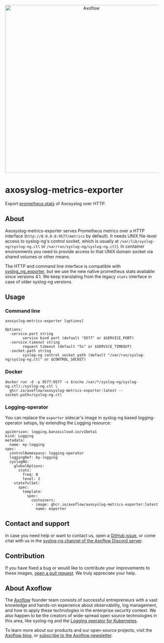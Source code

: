 <p align="center">
  <picture>
    <source media="(prefers-color-scheme: light)" srcset="https://github.com/axoflow/axosyslog-docker/raw/main/docs/axoflow-logo-color.svg">
    <source media="(prefers-color-scheme: dark)" srcset="https://github.com/axoflow/axosyslog-docker/raw/main/docs/axoflow-logo-white.svg">
    <img alt="Axoflow" src="https://github.com/axoflow/axosyslog-docker/raw/main/docs/axoflow-logo-color.svg" width="550">
  </picture>
</p>

# axosyslog-metrics-exporter

Export [prometheus stats](https://axoflow.com/docs/axosyslog/docs/parsers/metrics-probe/) of Axosyslog over HTTP.

## About

Axosyslog-metrics-exporter serves Prometheus metrics over a HTTP interface (`http://0.0.0.0:9577/metrics` by default).
It needs UNIX file-level access to syslog-ng's control socket, which is usually at
`/var/lib/syslog-ng/syslog-ng.ctl` or `/var/run/syslog-ng/syslog-ng.ctl`).
In container environments you need to provide access to that UNIX domain socket via shared volumes or other means.

The HTTP and command line interface is compatible with [syslog_ng_exporter](https://github.com/kube-logging/syslog_ng_exporter),
but we use the new native prometheus stats available since versions 4.1.
We keep translating from the legacy `stats` interface in case of older syslog-ng versions.

## Usage

### Command line

```
axosyslog-metrics-exporter [options]

Options:
  -service.port string
    	service bind port (default "9577" or $SERVICE_PORT)
  -service.timeout string
    	request timeout (default "5s" or $SERVICE_TIMEOUT)
  -socket.path string
    	syslog-ng control socket path (default "/var/run/syslog-ng/syslog-ng.ctl" or $CONTROL_SOCKET)
```

### Docker

```
docker run -d -p 9577:9577 -v $(echo /var/*/syslog-ng/syslog-ng.ctl):/syslog-ng.ctl \
  ghcr.io/axoflow/axosyslog-metrics-exporter:latest --socket.path=/syslog-ng.ctl
```

### Logging-operator

You can replace the `exporter` sidecar's image in syslog-ng based logging-operator setups, by extending the Logging resource:

```
apiVersion: logging.banzaicloud.io/v1beta1
kind: Logging
metadata:
  name: my-logging
spec:
  controlNamespace: logging-operator
  loggingRef: my-logging
  syslogNG:
    globalOptions:
      stats:
        freq: 0
        level: 2
    statefulSet:
      spec:
        template:
          spec:
            containers:
            - image: ghcr.io/axoflow/axosyslog-metrics-exporter:latest
              name: exporter
```

## Contact and support

In case you need help or want to contact us, open a [GitHub issue](https://github.com/axoflow/axosyslog-metrics-exporter/issues), or come chat with us in the [syslog-ng channel of the Axoflow Discord server](https://discord.gg/4Fzy7D66Qq).

## Contribution

If you have fixed a bug or would like to contribute your improvements to these images, [open a pull request](https://github.com/axoflow/axosyslog-metrics-exporter/pulls). We truly appreciate your help.

## About Axoflow

The [Axoflow](https://axoflow.com) founder team consists of successful entrepreneurs with a vast knowledge and hands-on experience about observability, log management, and how to apply these technologies in the enterprise security context. We also happen to be the creators of wide-spread open source technologies in this area, like syslog-ng and the [Logging operator for Kubernetes](https://github.com/kube-logging/logging-operator).

To learn more about our products and our open-source projects, visit the [Axoflow blog](https://axoflow.com/blog/), or [subscribe to the Axoflow newsletter](https://axoflow.com/#newsletter-subscription).
